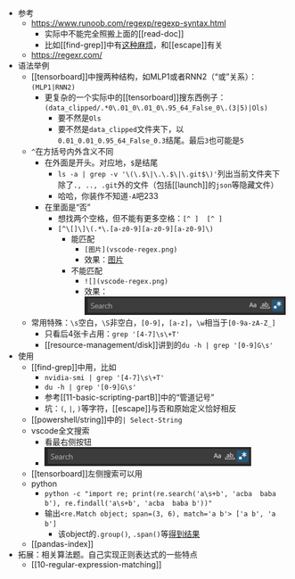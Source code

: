 - 参考
  - https://www.runoob.com/regexp/regexp-syntax.html
    - 实际中不能完全照搬上面的[[read-doc]]
    - 比如[[find-grep]]中有[这种麻烦](https://stackoverflow.com/questions/53867329/why-cant-i-use-s-with-grep)，和[[escape]]有关
  - https://regexr.com/
- 语法举例
  - [[tensorboard]]中搜两种结构，如MLP1或者RNN2（“或”关系）：`(MLP1|RNN2)`
    - 更复杂的一个实际中的[[tensorboard]]搜东西例子：`(data_clipped/.*0\.01_0\.01_0\.95_64_False_0\.(3|5)|Ols)`
      - 要不然是`Ols`
      - 要不然是`data_clipped`文件夹下，以`0.01_0.01_0.95_64_False_0.3`结尾。最后`3`也可能是`5`
  - `^`在方括号内外含义不同
    - 在外面是开头。对应地，`$`是结尾
      - `ls -a | grep -v '\(\.$\|\.\.$\|\.git$\)'`列出当前文件夹下除了`., .., .git`外的文件（包括[[launch]]的`json`等隐藏文件）
      - 哈哈，你装作不知道`-A`吧233
    - 在里面是“否”
      - 想找两个空格，但不能有更多空格：<code>[^ ]&nbsp;&nbsp;[^ ]</code>
      - `[^\[]\]\(.*\.[a-z0-9][a-z0-9][a-z0-9]\)`
        - 能匹配
          - `[图片](vscode-regex.png)`
          - 效果：[图片](vscode-regex.png)
        - 不能匹配
          - `![](vscode-regex.png)`
          - 效果：![](vscode-regex.png)
  - 常用特殊：`\s`空白，`\S`非空白，`[0-9]`，`[a-z]`，`\w`相当于`[0-9a-zA-Z_]`
    - 只看后4张卡占用：`grep '[4-7]\s\+T'`
    - [[resource-management/disk]]讲到的`du -h | grep '[0-9]G\s'`
- 使用
  - [[find-grep]]中用，比如
    - `nvidia-smi | grep '[4-7]\s\+T'`
    - `du -h | grep '[0-9]G\s'`
    - 参考[[11-basic-scripting-partB]]中的“管道记号”
    - 坑：`(`, `|`, `)`等字符，[[escape]]与否和原始定义恰好相反
  - [[powershell/string]]中的`| Select-String`
  - vscode全文搜索
    - 看最右侧按钮
    - ![](vscode-regex.png)
  - [[tensorboard]]左侧搜索可以用
  - python
    - `python -c "import re; print(re.search('a\s+b', 'acba  baba b'), re.findall('a\s+b', 'acba  baba b'))"`
    - 输出`<re.Match object; span=(3, 6), match='a b'> ['a b', 'a b']`
      - 该object的`.group()`, `.span()`等[得到结果](https://blog.csdn.net/qq_33210042/article/details/116794784)
  - [[pandas-index]]
- 拓展：相关算法题。自己实现正则表达式的一些特点
  - [[10-regular-expression-matching]]
